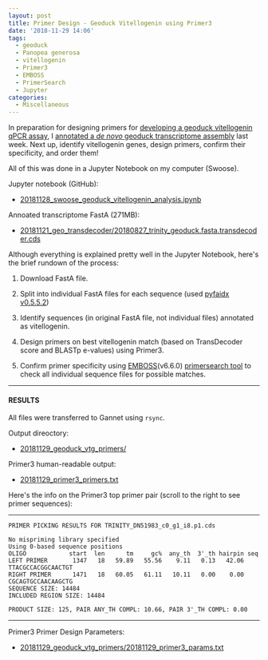```yaml
---
layout: post
title: Primer Design - Geoduck Vitellogenin using Primer3
date: '2018-11-29 14:06'
tags:
  - geoduck
  - Panopea generosa
  - vitellogenin
  - Primer3
  - EMBOSS
  - PrimerSearch
  - Jupyter
categories:
  - Miscellaneous
---
```

In preparation for designing primers for [developing a geoduck vitellogenin qPCR assay](https://github.com/RobertsLab/resources/issues/491), I [annotated a _de novo_ geoduck transcriptome assembly](https://robertslab.github.io/sams-notebook/2018/11/21/Annotation-Geoduck-Transcritpome-with-TransDecoder.html) last week. Next up, identify vitellogenin genes, design primers, confirm their specificity, and order them!

All of this was done in a Jupyter Notebook on my computer (Swoose).


Jupyter notebook (GitHub):

- [20181128_swoose_geoduck_vitellogenin_analysis.ipynb](https://github.com/RobertsLab/code/blob/master/notebooks/sam/20181128_swoose_geoduck_vitellogenin_analysis.ipynb)

Annoated transcriptome FastA (271MB):

- [20181121_geo_transdecoder/20180827_trinity_geoduck.fasta.transdecoder.cds](http://gannet.fish.washington.edu/Atumefaciens/20181121_geo_transdecoder/20180827_trinity_geoduck.fasta.transdecoder.cds)

Although everything is explained pretty well in the Jupyter Notebook, here's the brief rundown of the process:

1. Download FastA file.

2. Split into individual FastA files for each sequence (used [pyfaidx v0.5.5.2](https://github.com/mdshw5/pyfaidx))

3. Identify sequences (in original FastA file, not individual files) annotated as vitellogenin.

4. Design primers on best vitellogenin match (based on TransDecoder score and BLASTp e-values) using Primer3.

5. Confirm primer specificity using [EMBOSS](http://emboss.sourceforge.net/download/)(v6.6.0) [primersearch tool](http://emboss.sourceforge.net/apps/cvs/emboss/apps/primersearch.html) to check all individual sequence files for possible matches.

---

#### RESULTS
All files were transferred to Gannet using ```rsync```.

Output direoctory:

- [20181129_geoduck_vtg_primers/](http://gannet.fish.washington.edu/Atumefaciens/20181129_geoduck_vtg_primers/)


Primer3 human-readable output:
- [20181129_primer3_primers.txt](http://gannet.fish.washington.edu/Atumefaciens/20181129_geoduck_vtg_primers/20181129_primer3_primers.txt)

Here's the info on the Primer3 top primer pair (scroll to the right to see primer sequences):

---

```
PRIMER PICKING RESULTS FOR TRINITY_DN51983_c0_g1_i8.p1.cds

No mispriming library specified
Using 0-based sequence positions
OLIGO            start  len      tm     gc%  any_th  3'_th hairpin seq
LEFT PRIMER       1347   18   59.89   55.56    9.11   0.13   42.06 TTACGCCACGGCAACTGT
RIGHT PRIMER      1471   18   60.05   61.11   10.11   0.00    0.00 CGCAGTGCCAACAAGCTG
SEQUENCE SIZE: 14484
INCLUDED REGION SIZE: 14484

PRODUCT SIZE: 125, PAIR ANY_TH COMPL: 10.66, PAIR 3'_TH COMPL: 0.00
```
---

Primer3 Primer Design Parameters:

- [20181129_geoduck_vtg_primers/20181129_primer3_params.txt](http://gannet.fish.washington.edu/Atumefaciens/20181129_geoduck_vtg_primers/20181129_primer3_params.txt)
